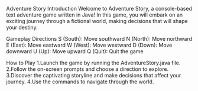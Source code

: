 Adventure Story
Introduction
Welcome to Adventure Story, a console-based text adventure game written in Java!
In this game, you will embark on an exciting journey through a fictional world, making decisions that will shape your destiny.

Gameplay
Directions
S (South): Move southward
N (North): Move northward
E (East): Move eastward
W (West): Move westward
D (Down): Move downward
U (Up): Move upward
Q (Quit): Quit the game

How to Play
1.Launch the game by running the AdventureStory.java file.
2.Follow the on-screen prompts and choose a direction to explore.
3.Discover the captivating storyline and make decisions that affect your journey.
4.Use the commands to navigate through the world.
